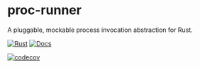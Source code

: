 # proc-runner

A pluggable, mockable process invocation abstraction for Rust.

[![Rust](https://github.com/crates-lurey-io/proc-runner/actions/workflows/rust.yml/badge.svg)](https://github.com/crates-lurey-io/proc-result/actions/workflows/rust.yml)
[![Docs](https://github.com/crates-lurey-io/proc-runner/actions/workflows/docs.yml/badge.svg)](https://github.com/crates-lurey-io/proc-result/actions/workflows/docs.yml)
<!-- [![Crates.io Version](https://img.shields.io/crates/v/proc-runner)](https://crates.io/crates/proc-runner) -->
[![codecov](https://codecov.io/gh/crates-lurey-io/proc-runner/graph/badge.svg?token=Z3VUWA3WYY)](https://codecov.io/gh/crates-lurey-io/proc-result)

